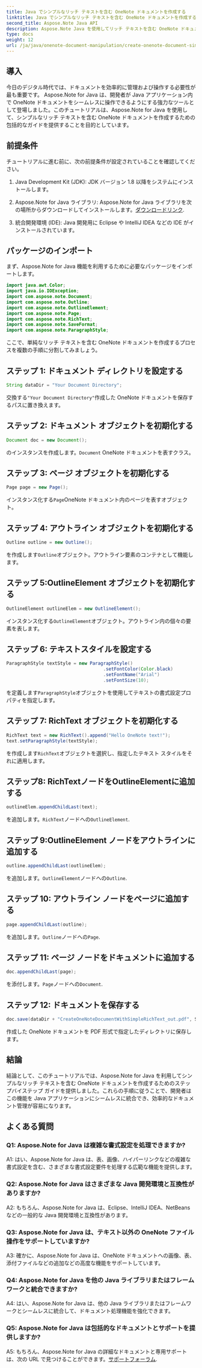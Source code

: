 ```yaml
---
title: Java でシンプルなリッチ テキストを含む OneNote ドキュメントを作成する
linktitle: Java でシンプルなリッチ テキストを含む OneNote ドキュメントを作成する
second_title: Aspose.Note Java API
description: Aspose.Note Java を使用してリッチ テキストを含む OneNote ドキュメントを作成する方法を学びます。この機能を Java アプリに統合して、効率的なドキュメント管理を実現します。
type: docs
weight: 12
url: /ja/java/onenote-document-manipulation/create-onenote-document-simple-rich-text/
---
```

## 導入

今日のデジタル時代では、ドキュメントを効率的に管理および操作する必要性が最も重要です。 Aspose.Note for Java は、開発者が Java アプリケーション内で OneNote ドキュメントをシームレスに操作できるようにする強力なツールとして登場しました。このチュートリアルは、Aspose.Note for Java を使用して、シンプルなリッチ テキストを含む OneNote ドキュメントを作成するための包括的なガイドを提供することを目的としています。

## 前提条件

チュートリアルに進む前に、次の前提条件が設定されていることを確認してください。

1. Java Development Kit (JDK): JDK バージョン 1.8 以降をシステムにインストールします。
   
2.  Aspose.Note for Java ライブラリ: Aspose.Note for Java ライブラリを次の場所からダウンロードしてインストールします。[ダウンロードリンク](https://releases.aspose.com/note/java/).
   
3. 統合開発環境 (IDE): Java 開発用に Eclipse や IntelliJ IDEA などの IDE がインストールされています。

## パッケージのインポート

まず、Aspose.Note for Java 機能を利用するために必要なパッケージをインポートします。

```java
import java.awt.Color;
import java.io.IOException;
import com.aspose.note.Document;
import com.aspose.note.Outline;
import com.aspose.note.OutlineElement;
import com.aspose.note.Page;
import com.aspose.note.RichText;
import com.aspose.note.SaveFormat;
import com.aspose.note.ParagraphStyle;
```

ここで、単純なリッチ テキストを含む OneNote ドキュメントを作成するプロセスを複数の手順に分割してみましょう。

## ステップ 1: ドキュメント ディレクトリを設定する

```java
String dataDir = "Your Document Directory";
```

交換する`"Your Document Directory"`作成した OneNote ドキュメントを保存するパスに置き換えます。

## ステップ 2: ドキュメント オブジェクトを初期化する

```java
Document doc = new Document();
```

のインスタンスを作成します。`Document` OneNote ドキュメントを表すクラス。

## ステップ 3: ページ オブジェクトを初期化する

```java
Page page = new Page();
```

インスタンス化する`Page`OneNote ドキュメント内のページを表すオブジェクト。

## ステップ 4: アウトライン オブジェクトを初期化する

```java
Outline outline = new Outline();
```

を作成します`Outline`オブジェクト。アウトライン要素のコンテナとして機能します。

## ステップ 5:OutlineElement オブジェクトを初期化する

```java
OutlineElement outlineElem = new OutlineElement();
```

インスタンス化する`OutlineElement`オブジェクト。アウトライン内の個々の要素を表します。

## ステップ 6: テキストスタイルを設定する

```java
ParagraphStyle textStyle = new ParagraphStyle()
                                    .setFontColor(Color.black)
                                    .setFontName("Arial")
                                    .setFontSize(10);
```

を定義します`ParagraphStyle`オブジェクトを使用してテキストの書式設定プロパティを指定します。

## ステップ 7: RichText オブジェクトを初期化する

```java
RichText text = new RichText().append("Hello OneNote text!");
text.setParagraphStyle(textStyle);
```

を作成します`RichText`オブジェクトを選択し、指定したテキスト スタイルをそれに適用します。

## ステップ8: RichTextノードをOutlineElementに追加する

```java
outlineElem.appendChildLast(text);
```

を追加します。`RichText`ノードへの`OutlineElement`.

## ステップ 9:OutlineElement ノードをアウトラインに追加する

```java
outline.appendChildLast(outlineElem);
```

を追加します。`OutlineElement`ノードへの`Outline`.

## ステップ 10: アウトライン ノードをページに追加する

```java
page.appendChildLast(outline);
```

を追加します。`Outline`ノードへの`Page`.

## ステップ 11: ページ ノードをドキュメントに追加する

```java
doc.appendChildLast(page);
```

を添付します。`Page`ノードへの`Document`.

## ステップ 12: ドキュメントを保存する

```java
doc.save(dataDir + "CreateOneNoteDocumentWithSimpleRichText_out.pdf", SaveFormat.Pdf);
```

作成した OneNote ドキュメントを PDF 形式で指定したディレクトリに保存します。

## 結論

結論として、このチュートリアルでは、Aspose.Note for Java を利用してシンプルなリッチ テキストを含む OneNote ドキュメントを作成するためのステップバイステップ ガイドを提供しました。これらの手順に従うことで、開発者はこの機能を Java アプリケーションにシームレスに統合でき、効率的なドキュメント管理が容易になります。

## よくある質問

### Q1: Aspose.Note for Java は複雑な書式設定を処理できますか?

A1: はい、Aspose.Note for Java は、表、画像、ハイパーリンクなどの複雑な書式設定を含む、さまざまな書式設定要件を処理する広範な機能を提供します。

### Q2: Aspose.Note for Java はさまざまな Java 開発環境と互換性がありますか?

A2: もちろん、Aspose.Note for Java は、Eclipse、IntelliJ IDEA、NetBeans などの一般的な Java 開発環境と互換性があります。

### Q3: Aspose.Note for Java は、テキスト以外の OneNote ファイル操作をサポートしていますか?

A3: 確かに、Aspose.Note for Java は、OneNote ドキュメントへの画像、表、添付ファイルなどの追加などの高度な機能をサポートしています。

### Q4: Aspose.Note for Java を他の Java ライブラリまたはフレームワークと統合できますか?

A4: はい、Aspose.Note for Java は、他の Java ライブラリまたはフレームワークとシームレスに統合して、ドキュメント処理機能を強化できます。

### Q5: Aspose.Note for Java は包括的なドキュメントとサポートを提供しますか?

 A5: もちろん、Aspose.Note for Java の詳細なドキュメントと専用サポートは、次の URL で見つけることができます。[サポートフォーラム](https://forum.aspose.com/c/note/28).